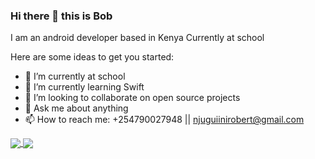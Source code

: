 ### Hi there 👋 this is Bob

I am an android developer based in Kenya
Currently at school 


Here are some ideas to get you started:

- 🔭 I’m currently at school 
- 🌱 I’m currently learning Swift
- 👯 I’m looking to collaborate on open source projects
- 💬 Ask me about anything
- 📫 How to reach me: +254790027948 || njuguiinirobert@gmail.com

<div>
<a href="https://github.com/anuraghazra/github-readme-stats">
  <img align="center" src="https://github-readme-stats.vercel.app/api?username=robert-muriithi&count_private=true&show_icons=true&theme=radical" />
</a>
<a href="https://github.com/anuraghazra/github-readme-stats">
  <img align="center" src="https://github-readme-stats.vercel.app/api/top-langs/?username=robert-muriithi&layout=compact" />
</a>
</div>
